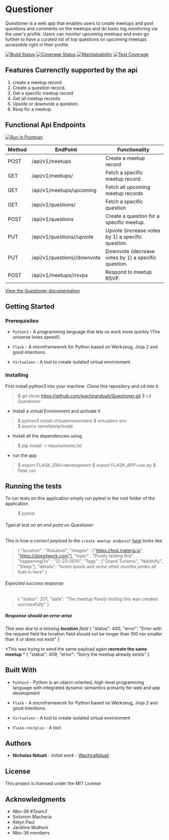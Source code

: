 # Questioner

Questioner is a web app that enables users to create meetups and post questions and comments on the meetups and do basic log monitoring via the user's profile. Users can monitor upcoming meetups and even go further to have a curated list of top questions on upcoming meetups accessible right in their profile.

[![Build Status](https://travis-ci.org/wachiranduati/Questioner.svg?branch=develop)](https://travis-ci.org/wachiranduati/Questioner)
[![Coverage Status](https://coveralls.io/repos/github/wachiranduati/Questioner/badge.svg?branch=develop)](https://coveralls.io/github/wachiranduati/Questioner?branch=develop)
[![Maintainability](https://api.codeclimate.com/v1/badges/640293f83f49c685503a/maintainability)](https://codeclimate.com/github/wachiranduati/Questioner/maintainability)
[![Test Coverage](https://api.codeclimate.com/v1/badges/640293f83f49c685503a/test_coverage)](https://codeclimate.com/github/wachiranduati/Questioner/test_coverage)

## Features Currenctly supported by the api
 1. create a meetup record.
 2. Create a question record.
 3. Get a specific meetup record
 4. Get all meetup records.
 5. Upvote or downvote a question.
 6. Rsvp for a meetup.

## Functional Api Endpoints
[![Run in Postman](https://run.pstmn.io/button.svg)](https://app.getpostman.com/run-collection/16214aa917050d5b8926)

Method        | EndPoint      | Functionality |
------------- | ------------- | ---------------
POST  | /api/v1/meetups  | Create a meetup record   |
GET  | /api/v1/meetups/<meetup-id>  | Fetch a specific meetup record.   |
GET  | /api/v1/meetups/upcoming   | Fetch all upcoming meetup records   |
GET  | /api/v1/questions/<questionId> | Fetch a specific question   
POST  | /api/v1/questions | Create a question for a specific meetup.   |
PUT  | /api/v1/questions/<question-id>/upvote | Upvote (increase votes by 1) a specific question.   |
PUT | /api/v1/questions/<question-id>/downvote | Downvote (decrease votes by 1) a specific question.   |
POST | /api/v1/meetups/<meetup-id>/rsvps| Respond to meetup RSVP. 

[View the Questioner documentation](https://documenter.getpostman.com/view/6358115/RznLHGqe)

## Getting Started

### Prerequisites

- ```Python3``` - A programming language that lets us work more quickly (The universe loves speed!).

- ```Flask``` - A microframework for Python based on Werkzeug, Jinja 2 and good intentions.

- ```Virtualenv``` - A tool to create isolated virtual environment

### Installing

First install python3 into your machine.
Clone this repository and cd into it.
> $ git clone https://github.com/wachiranduati/Questioner.git 
> $ cd Questioner
- Install a virtual Environment and activate it

> $ python3 install virtualenvironment
> $ virtualenv env	
> $ source venv/bin/activate
- Install all the dependencies using

>$ pip install -r requirements.txt

- run the app
> $ export FLASK_ENV=development
> $ export FLASK_APP=run.py
> $ flask run

## Running the tests


To run tests on this application simply run pytest in the root folder of the application

> $ pytest

###### Typical test on an end point on Questioner
*This is how a correct payload to the `create meetup endpoint` [here](https://questionerplus.herokuapp.com/api/v1/meetups)* looks like.
>{
"location" : "Kasabun",
"images" : ["https://test.materia.io", "https://doesitwork.com"],
"topic" : "Purely testing this",
"happeningOn" : "12-23-2010",
"Tags" : ["Grand Turismo", "Nduthify", "Sleep"],
"details": "lorem ipsum and some other mumbo jumbo all foall in here"
}

###### Expected success response

>{
    "status": 201,
    "data": "The meetup *Purely testing this* was created successfully"
}

##### Response should an error arise
*This was due to a missing **location** field*
{
    "status": 400,
    "error": "Error with the request field the location field should not be longer than 100 nor smaller than 4 or does not exist"
}

*This was trying to send the same payload again **recreate the same meetup** *
{
    "status": 409,
    "error": "Sorry the meetup already exists"
}

## Built With

- ```Python3``` - Python is an object-oriented, high-level programming language with integrated dynamic semantics primarily for web and app development

- ```Flask``` - A microframework for Python based on Werkzeug, Jinja 2 and good intentions.

- ```Virtualenv``` - A tool to create isolated virtual environment
- ```Flask-restplus``` - A tool

## Authors

* **Nicholas Nduati** - *Initial work* - [WachiraNduati](https://github.com/wachiranduati)

## License

This project is licensed under the MIT License

## Acknowledgments

* *Nbo-36 #Team3*
* Solomon Macharia
* Kelyn Paul
* Jackline Muthoni
* Nbo-36 members

